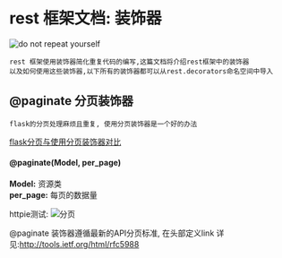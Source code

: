 rest 框架文档: 装饰器
===
![do not repeat yourself](http://7xj431.com1.z0.glb.clouddn.com/10.30.24.png)

    rest 框架使用装饰器简化重复代码的编写,这篇文档将介绍rest框架中的装饰器
    以及如何使用这些装饰器,以下所有的装饰器都可以从rest.decorators命名空间中导入

## @paginate 分页装饰器

    flask的分页处理麻烦且重复, 使用分页装饰器是一个好的办法

[flask分页与使用分页装饰器对比](https://github.com/neo1218/rest/blob/master/doc%2Fcode%2Fpaginate.py)
#### @paginate(Model, per_page)
<strong>Model:</strong> 资源类 <br/>
<strong>per_page:</strong> 每页的数据量 <br/>

httpie测试:
![分页](http://7xj431.com1.z0.glb.clouddn.com/1111png)

@paginate 装饰器遵循最新的API分页标准, 在头部定义link
详见:http://tools.ietf.org/html/rfc5988
